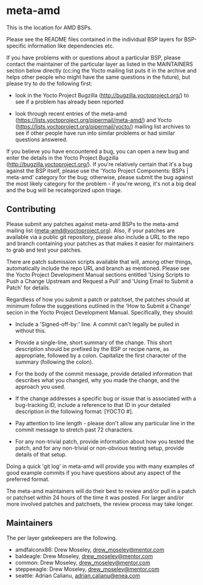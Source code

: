 # meta-amd

This is the location for AMD BSPs.

Please see the README files contained in the individual BSP layers for
BSP-specific information like dependencies etc.

If you have problems with or questions about a particular BSP, please
contact the maintainer of the particular layer as listed in the
MAINTAINERS section below directly (cc:ing the Yocto mailing list
puts it in the archive and helps other people who might have the same
questions in the future), but please try to do the following first:

  - look in the Yocto Project Bugzilla
    (http://bugzilla.yoctoproject.org/) to see if a problem has
    already been reported

  - look through recent entries of the meta-amd
    (https://lists.yoctoproject.org/pipermail/meta-amd/) and Yocto
    (https://lists.yoctoproject.org/pipermail/yocto/) mailing list
    archives to see if other people have run into similar problems or
    had similar questions answered.

If you believe you have encountered a bug, you can open a new bug and
enter the details in the Yocto Project Bugzilla
(http://bugzilla.yoctoproject.org/).  If you're relatively certain
that it's a bug against the BSP itself, please use the 'Yocto Project
Components: BSPs | meta-amd' category for the bug; otherwise, please
submit the bug against the most likely category for the problem - if
you're wrong, it's not a big deal and the bug will be recategorized
upon triage.

## Contributing

Please submit any patches against meta-amd BSPs to the meta-amd
mailing list (meta-amd@yoctoproject.org).  Also, if your patches are
available via a public git repository, please also include a URL to
the repo and branch containing your patches as that makes it easier
for maintainers to grab and test your patches.

There are patch submission scripts available that will, among other
things, automatically include the repo URL and branch as mentioned.
Please see the Yocto Project Development Manual sections entitled
'Using Scripts to Push a Change Upstream and Request a Pull' and
'Using Email to Submit a Patch' for details.

Regardless of how you submit a patch or patchset, the patches should
at minimum follow the suggestions outlined in the 'How to Submit a
Change' secion in the Yocto Project Development Manual.  Specifically,
they should:

  - Include a 'Signed-off-by:' line.  A commit can't legally be pulled
    in without this.

  - Provide a single-line, short summary of the change.  This short
    description should be prefixed by the BSP or recipe name, as
    appropriate, followed by a colon.  Capitalize the first character
    of the summary (following the colon).

  - For the body of the commit message, provide detailed information
    that describes what you changed, why you made the change, and the
    approach you used.

  - If the change addresses a specific bug or issue that is associated
    with a bug-tracking ID, include a reference to that ID in your
    detailed description in the following format: [YOCTO #<bug-id>].

  - Pay attention to line length - please don't allow any particular
    line in the commit message to stretch past 72 characters.

  - For any non-trivial patch, provide information about how you
    tested the patch, and for any non-trivial or non-obvious testing
    setup, provide details of that setup.

Doing a quick 'git log' in meta-amd will provide you with many
examples of good example commits if you have questions about any
aspect of the preferred format.

The meta-amd maintainers will do their best to review and/or pull in
a patch or patchset within 24 hours of the time it was posted.  For
larger and/or more involved patches and patchsets, the review process
may take longer.

## Maintainers

The per layer gatekeepers are the following.

- amdfalconx86: Drew Moseley, drew_moseley@mentor.com
- baldeagle: Drew Moseley, drew_moseley@mentor.com
- common: Drew Moseley, drew_moseley@mentor.com
- steppeeagle: Drew Moseley, drew_moseley@mentor.com
- seattle: Adrian Calianu, adrian.calianu@enea.com
